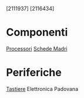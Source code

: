 [2111937]
[2116434]
# Componenti
[Processori](processori.md)
[Schede Madri](schede_madri.md)
# Periferiche
[Tastiere](periferiche/tastiere.md)
Elettronica Padovana

